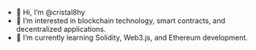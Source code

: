 - 👋 Hi, I’m @cristal8hy
- 👀 I’m interested in blockchain technology, smart contracts, and decentralized applications.
- 🌱 I’m currently learning Solidity, Web3.js, and Ethereum development.

